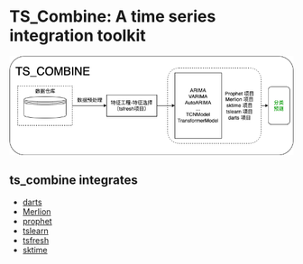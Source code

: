# TS_Combine: A time series integration toolkit

<div align="center">

![](static/images/ts-combine.png)
</div>

## ts_combine integrates 
- [darts](https://github.com/unit8co/darts)
- [Merlion](https://github.com/salesforce/Merlion)
- [prophet](https://github.com/facebook/prophet)
- [tslearn](https://github.com/tslearn-team/tslearn/)
- [tsfresh](https://github.com/blue-yonder/tsfresh)
- [sktime](https://github.com/alan-turing-institute/sktime)





